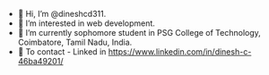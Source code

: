 - 👋 Hi, I’m @dineshcd311.
- 👀 I’m interested in web development.
- 🌱 I’m currently sophomore student in PSG College of Technology, Coimbatore, Tamil Nadu, India.
- 📝 To contact - Linked in https://www.linkedin.com/in/dinesh-c-46ba49201/
